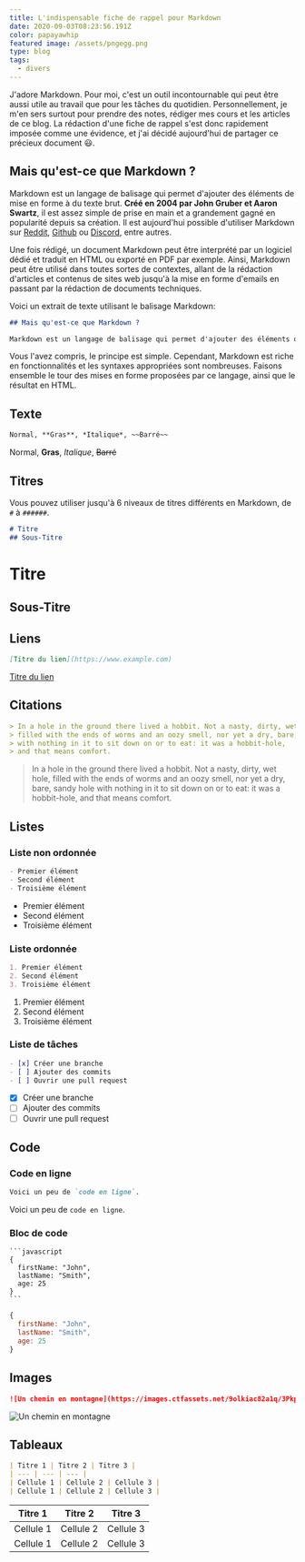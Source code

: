 ```yaml
---
title: L'indispensable fiche de rappel pour Markdown
date: 2020-09-03T08:23:56.191Z
color: papayawhip
featured image: /assets/pngegg.png
type: blog
tags:
  - divers
---
```

J'adore Markdown. Pour moi, c'est un outil incontournable qui peut être aussi utile au travail que pour les tâches du quotidien. Personnellement, je m'en sers surtout pour prendre des notes, rédiger mes cours et les articles de ce blog. La rédaction d'une fiche de rappel s'est donc rapidement imposée comme une évidence, et j'ai décidé aujourd'hui de partager ce précieux document 😃.

## Mais qu'est-ce que Markdown ?

Markdown est un langage de balisage qui permet d'ajouter des éléments de mise en forme à du texte brut. **Créé en 2004 par John Gruber et Aaron Swartz**, il est assez simple de prise en main et a grandement gagné en popularité depuis sa création. Il est aujourd'hui possible d'utiliser Markdown sur [Reddit](https://www.reddit.com/), [Github](https://www.github.com) ou [Discord](https://discord.com/), entre autres.

Une fois rédigé, un document Markdown peut être interprété par un logiciel dédié et traduit en HTML ou exporté en PDF par exemple. Ainsi, Markdown peut être utilisé dans toutes sortes de contextes, allant de la rédaction d'articles et contenus de sites web jusqu'à la mise en forme d'emails en passant par la rédaction de documents techniques. 

Voici un extrait de texte utilisant le balisage Markdown:

```markdown
## Mais qu'est-ce que Markdown ?

Markdown est un langage de balisage qui permet d'ajouter des éléments de mise en forme à du texte brut. **Créé en 2004 par John Gruber et Aaron Swartz**, il est assez simple de prise en main et a grandement gagné en popularité depuis sa création. Il est aujourd'hui possible d'utiliser Markdown sur [Reddit](https://www.reddit.com/), [Github](https://www.github.com) ou [Discord](https://discord.com/), entre autres.
```

Vous l'avez compris, le principe est simple. Cependant, Markdown est riche en fonctionnalités et les syntaxes appropriées sont nombreuses. Faisons ensemble le tour des mises en forme proposées par ce langage, ainsi que le résultat en HTML. 

## Texte

```markdown
Normal, **Gras**, *Italique*, ~~Barré~~
```
Normal, **Gras**, *Italique*, ~~Barré~~


## Titres

Vous pouvez utiliser jusqu'à 6 niveaux de titres différents en Markdown, de `#` à `######`.

```markdown
# Titre
## Sous-Titre
```

# Titre
## Sous-Titre

## Liens

```markdown
[Titre du lien](https://www.example.com)
```

[Titre du lien](https://www.example.com)

## Citations

```markdown
> In a hole in the ground there lived a hobbit. Not a nasty, dirty, wet hole, 
> filled with the ends of worms and an oozy smell, nor yet a dry, bare, sandy hole 
> with nothing in it to sit down on or to eat: it was a hobbit-hole, 
> and that means comfort.
```
> In a hole in the ground there lived a hobbit. Not a nasty, dirty, wet hole, 
> filled with the ends of worms and an oozy smell, nor yet a dry, bare, sandy hole 
> with nothing in it to sit down on or to eat: it was a hobbit-hole, 
> and that means comfort.

## Listes

### Liste non ordonnée

```markdown
- Premier élément
- Second élément
- Troisième élément
```

- Premier élément
- Second élément
- Troisième élément

### Liste ordonnée

```markdown
1. Premier élément
2. Second élément
3. Troisième élément
```

1. Premier élément
2. Second élément
3. Troisième élément

### Liste de tâches

```markdown
- [x] Créer une branche
- [ ] Ajouter des commits
- [ ] Ouvrir une pull request
```

- [x] Créer une branche
- [ ] Ajouter des commits
- [ ] Ouvrir une pull request

## Code

### Code en ligne

```markdown
Voici un peu de `code en ligne`.
```
Voici un peu de `code en ligne`.

### Bloc de code

    ```javascript
    {
      firstName: "John",
      lastName: "Smith",
      age: 25
    }
    ```
    
```javascript
{
  firstName: "John",
  lastName: "Smith",
  age: 25
}
```
    
## Images

```markdown
![Un chemin en montagne](https://images.ctfassets.net/9olkiac82a1q/3PkpThJCXct2V6jb757jR/a2e9deca53a874e47530bc04ef4fb42c/Hero.png?q=50)
```

![Un chemin en montagne](https://images.ctfassets.net/9olkiac82a1q/3PkpThJCXct2V6jb757jR/a2e9deca53a874e47530bc04ef4fb42c/Hero.png?q=50)

## Tableaux

```markdown
| Titre 1 | Titre 2 | Titre 3 |
| --- | --- | --- |
| Cellule 1 | Cellule 2 | Cellule 3 |
| Cellule 1 | Cellule 2 | Cellule 3 |
```

| Titre 1 | Titre 2 | Titre 3 |
| --- | --- | --- |
| Cellule 1 | Cellule 2 | Cellule 3 |
| Cellule 1 | Cellule 2 | Cellule 3 |